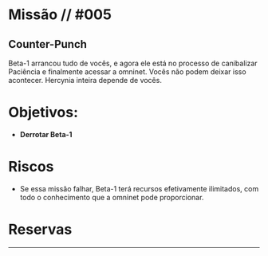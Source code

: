 # Missão // #005
## Counter-Punch

Beta-1 arrancou tudo de vocês, e agora ele está no processo de canibalizar Paciência e finalmente acessar a omninet. Vocês não podem deixar isso acontecer.
Hercynia inteira depende de vocês.

# Objetivos:
- **Derrotar Beta-1**


# Riscos
- Se essa missão falhar, Beta-1 terá recursos efetivamente ilimitados, com todo o conhecimento que a omninet pode proporcionar.

# Reservas

---
